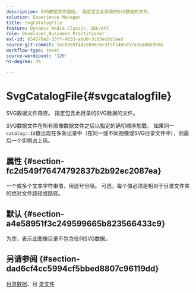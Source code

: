 ```yaml
---
description: SVG数据文件路径。 指定包含此目录的SVG数据的文件。
solution: Experience Manager
title: SvgCatalogFile
feature: Dynamic Media Classic，SDK/API
role: Developer,Business Practitioner
exl-id: 654579a2-33ff-4633-a6d0-3c03ec8d5aed
source-git-commit: 1ec8b59f442eb96c6c3f5f1405d57a38a86bd056
workflow-type: tm+mt
source-wordcount: '120'
ht-degree: 4%

---
```


# SvgCatalogFile{#svgcatalogfile}

SVG数据文件路径。 指定包含此目录的SVG数据的文件。

SVG数据文件在所有图像数据文件之后以指定的确切顺序加载。 如果同一`catalog::Id`值出现在多条记录中（在同一或不同图像或SVG目录文件中），则最后一个实例占上风。

## 属性 {#section-fc2d549f76474792837b2b92ec2087ea}

一个或多个文本字符串值，用逗号分隔。 可选。每个值必须是相对于目录文件夹的绝对文件路径或路径。

## 默认 {#section-a4e58951f3c249599665b823566433c9}

为空，表示此图像目录不包含任何SVG数据。

## 另请参阅 {#section-dad6cf4cc5994cf5bbed8807c96119dd}

[目录数据](../../../../../is-api/image-catalog/image-serving-api-ref/c-image-catalog-reference/c-overview/c-catalog-data-fields/c-catalog-data-fields.md#concept-b19581028ec44f98b9f5943624403d29)、目 [录文件](../../../../../is-api/image-catalog/image-serving-api-ref/c-image-catalog-reference/c-attributes-reference/r-catalogfile.md#reference-16498bb4cb33458697c1ab002ea8db79)
